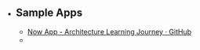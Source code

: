 - ## Sample Apps
	- [Now App - Architecture Learning Journey · GitHub](https://github.com/android/nowinandroid/blob/main/docs/ArchitectureLearningJourney.md)
	-